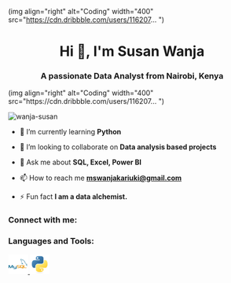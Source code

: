 (img align="right" alt="Coding" width="400" src="https://cdn.dribbble.com/users/116207...
")

<h1 align="center">Hi 👋, I'm Susan Wanja</h1>
<h3 align="center">A passionate Data Analyst from Nairobi, Kenya</h3>
(img align="right" alt="Coding" width="400" src="https://cdn.dribbble.com/users/116207...
")


<p align="left"> <img src="https://komarev.com/ghpvc/?username=wanja-susan&label=Profile%20views&color=0e75b6&style=flat" alt="wanja-susan" /> </p>

- 🌱 I’m currently learning **Python**

- 👯 I’m looking to collaborate on **Data analysis based projects**

- 💬 Ask me about **SQL, Excel, Power BI**

- 📫 How to reach me **mswanjakariuki@gmail.com**

- ⚡ Fun fact **I am a data alchemist.**

<h3 align="left">Connect with me:</h3>
<p align="left">
</p>

<h3 align="left">Languages and Tools:</h3>
<p align="left"> <a href="https://www.mysql.com/" target="_blank" rel="noreferrer"> <img src="https://raw.githubusercontent.com/devicons/devicon/master/icons/mysql/mysql-original-wordmark.svg" alt="mysql" width="40" height="40"/> </a> <a href="https://www.python.org" target="_blank" rel="noreferrer"> <img src="https://raw.githubusercontent.com/devicons/devicon/master/icons/python/python-original.svg" alt="python" width="40" height="40"/> </a> </p>


